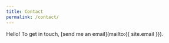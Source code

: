 ```yaml
---
title: Contact
permalink: /contact/
---
```



Hello!  To get in touch,  [send me an email](mailto:{{  site.email  }}).